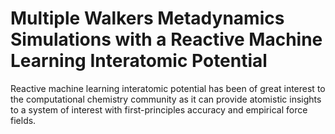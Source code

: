 # Multiple Walkers Metadynamics Simulations with a Reactive Machine Learning Interatomic Potential

Reactive machine learning interatomic potential has been of great interest to the computational chemistry community as it can provide atomistic insights to a system of interest with first-principles accuracy
and empirical force fields. 
